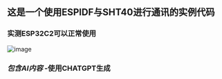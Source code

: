 ## 这是一个使用ESPIDF与SHT40进行通讯的实例代码
### 实测ESP32C2可以正常使用
![image](https://github.com/user-attachments/assets/ef50b263-a8bf-4a78-bc1c-e9fc3fd2a98b)
### *包含AI内容*  -使用CHATGPT生成
